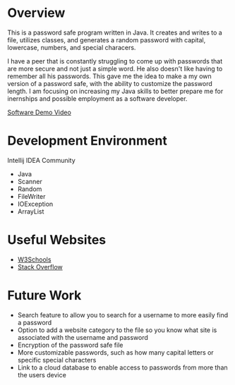 # Overview

This is a password safe program written in Java. It creates and writes to a file, utilizes classes, and generates a random password with capital, lowercase, numbers, and special characers.

I have a peer that is constantly struggling to come up with passwords that are more secure and not just a simple word. He also doesn't like having to remember
all his passwords. This gave me the idea to make a my own version of a password safe, with the ability to customize the password length. I am focusing on increasing my 
Java skills to better prepare me for inernships and possible employment as a software developer. 

[Software Demo Video](https://youtu.be/xRrfol5jVvI)

# Development Environment
Intellij IDEA Community 

* Java
* Scanner
* Random
* FileWriter
* IOException
* ArrayList

# Useful Websites

* [W3Schools](https://www.w3schools.com/)
* [Stack Overflow](https://stackoverflow.com/)

# Future Work

* Search feature to allow you to search for a username to more easily find a password
* Option to add a website category to the file so you know what site is associated with the username and password
* Encryption of the password safe file
* More customizable passwords, such as how many capital letters or specific special characters
* Link to a cloud database to enable access to passwords from more than the users device
